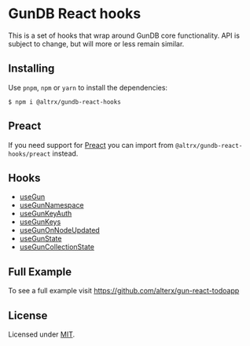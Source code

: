 # GunDB React hooks

This is a set of hooks that wrap around GunDB core functionality.
API is subject to change, but will more or less remain similar.

## Installing

Use `pnpm`, `npm` or `yarn` to install the dependencies:

```
$ npm i @altrx/gundb-react-hooks
```

## Preact

If you need support for [Preact](https://preactjs.com/) you can import from `@altrx/gundb-react-hooks/preact` instead.

## Hooks

- [useGun](https://github.com/alterx/gundb-react-hooks/blob/master/docs/useGun.md)
- [useGunNamespace](https://github.com/alterx/gundb-react-hooks/blob/master/docs/useGunNamespace.md)
- [useGunKeyAuth](https://github.com/alterx/gundb-react-hooks/blob/master/docs/useGunKeyAuth.md)
- [useGunKeys](https://github.com/alterx/gundb-react-hooks/blob/master/docs/useGunKeys.md)
- [useGunOnNodeUpdated](https://github.com/alterx/gundb-react-hooks/blob/master/docs/useGunOnNodeUpdated.md)
- [useGunState](https://github.com/alterx/gundb-react-hooks/blob/master/docs/useGunState.md)
- [useGunCollectionState](https://github.com/alterx/gundb-react-hooks/blob/master/docs/useGunCollectionState.md)

## Full Example

To see a full example visit https://github.com/alterx/gun-react-todoapp

## License

Licensed under [MIT](https://github.com/alterx/gundb-react-hooks/blob/master/LICENSE.md).
